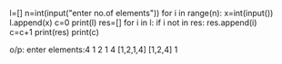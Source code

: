 l=[]
n=int(input("enter no.of elements"))
for i in range(n):
    x=int(input())
    l.append(x)
c=0
print(l)
res=[]
for i in l:
    if i not in res:
        res.append(i)       
c=c+1
print(res)
print(c)

o/p:
enter elements:4
1
2
1
4
[1,2,1,4]
[1,2,4]
1
